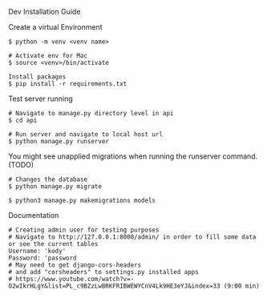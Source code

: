 Dev Installation Guide

Create a virtual Environment
```
$ python -m venv <venv name>

# Activate env for Mac
$ source <venv>/bin/activate

Install packages
$ pip install -r requirements.txt
```

Test server running
```
# Navigate to manage.py directory level in api
$ cd api

# Run server and navigate to local host url
$ python manage.py runserver
```

You might see unapplied migrations when running the runserver command. (TODO)
```
# Changes the database
$ python manage.py migrate

$ python3 manage.py makemigrations models
```


Documentation
```
# Creating admin user for testing purposes
# Navigate to http://127.0.0.1:8000/admin/ in order to fill some data or see the current tables
Username: 'kody'
Password: 'password
# May need to get django-cors-headers
# and add "corsheaders" to settings.py installed apps
# https://www.youtube.com/watch?v=-O2wIkrHLgY&list=PL_c9BZzLwBRKFRIBWEWYCnV4Lk9HE3eYJ&index=33 (9:00 min)
```

